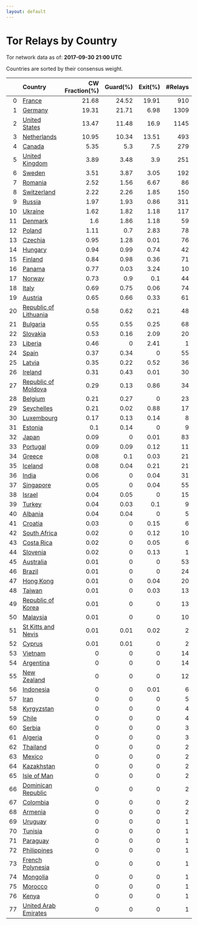 ```yaml
---
layout: default
---
```



# Tor Relays by Country

Tor network data as of: **2017-09-30 21:00 UTC**

Countries are sorted by their consensus weight.

|    | Country                                                                  |   CW Fraction(%) |   Guard(%) |   Exit(%) |   #Relays |
|---:|:-------------------------------------------------------------------------|-----------------:|-----------:|----------:|----------:|
|  0 | [France](https://atlas.torproject.org/#search/country:fr)                |            21.68 |      24.52 |     19.91 |       910 |
|  1 | [Germany](https://atlas.torproject.org/#search/country:de)               |            19.31 |      21.71 |      6.98 |      1309 |
|  2 | [United States](https://atlas.torproject.org/#search/country:us)         |            13.47 |      11.48 |     16.9  |      1145 |
|  3 | [Netherlands](https://atlas.torproject.org/#search/country:nl)           |            10.95 |      10.34 |     13.51 |       493 |
|  4 | [Canada](https://atlas.torproject.org/#search/country:ca)                |             5.35 |       5.3  |      7.5  |       279 |
|  5 | [United Kingdom](https://atlas.torproject.org/#search/country:gb)        |             3.89 |       3.48 |      3.9  |       251 |
|  6 | [Sweden](https://atlas.torproject.org/#search/country:se)                |             3.51 |       3.87 |      3.05 |       192 |
|  7 | [Romania](https://atlas.torproject.org/#search/country:ro)               |             2.52 |       1.56 |      6.67 |        86 |
|  8 | [Switzerland](https://atlas.torproject.org/#search/country:ch)           |             2.22 |       2.26 |      1.85 |       150 |
|  9 | [Russia](https://atlas.torproject.org/#search/country:ru)                |             1.97 |       1.93 |      0.86 |       311 |
| 10 | [Ukraine](https://atlas.torproject.org/#search/country:ua)               |             1.62 |       1.82 |      1.18 |       117 |
| 11 | [Denmark](https://atlas.torproject.org/#search/country:dk)               |             1.6  |       1.86 |      1.18 |        59 |
| 12 | [Poland](https://atlas.torproject.org/#search/country:pl)                |             1.11 |       0.7  |      2.83 |        78 |
| 13 | [Czechia](https://atlas.torproject.org/#search/country:cz)               |             0.95 |       1.28 |      0.01 |        76 |
| 14 | [Hungary](https://atlas.torproject.org/#search/country:hu)               |             0.94 |       0.99 |      0.74 |        42 |
| 15 | [Finland](https://atlas.torproject.org/#search/country:fi)               |             0.84 |       0.98 |      0.36 |        71 |
| 16 | [Panama](https://atlas.torproject.org/#search/country:pa)                |             0.77 |       0.03 |      3.24 |        10 |
| 17 | [Norway](https://atlas.torproject.org/#search/country:no)                |             0.73 |       0.9  |      0.1  |        44 |
| 18 | [Italy](https://atlas.torproject.org/#search/country:it)                 |             0.69 |       0.75 |      0.06 |        74 |
| 19 | [Austria](https://atlas.torproject.org/#search/country:at)               |             0.65 |       0.66 |      0.33 |        61 |
| 20 | [Republic of Lithuania](https://atlas.torproject.org/#search/country:lt) |             0.58 |       0.62 |      0.21 |        48 |
| 21 | [Bulgaria](https://atlas.torproject.org/#search/country:bg)              |             0.55 |       0.55 |      0.25 |        68 |
| 22 | [Slovakia](https://atlas.torproject.org/#search/country:sk)              |             0.53 |       0.16 |      2.09 |        20 |
| 23 | [Liberia](https://atlas.torproject.org/#search/country:lr)               |             0.46 |       0    |      2.41 |         1 |
| 24 | [Spain](https://atlas.torproject.org/#search/country:es)                 |             0.37 |       0.34 |      0    |        55 |
| 25 | [Latvia](https://atlas.torproject.org/#search/country:lv)                |             0.35 |       0.22 |      0.52 |        36 |
| 26 | [Ireland](https://atlas.torproject.org/#search/country:ie)               |             0.31 |       0.43 |      0.01 |        30 |
| 27 | [Republic of Moldova](https://atlas.torproject.org/#search/country:md)   |             0.29 |       0.13 |      0.86 |        34 |
| 28 | [Belgium](https://atlas.torproject.org/#search/country:be)               |             0.21 |       0.27 |      0    |        23 |
| 29 | [Seychelles](https://atlas.torproject.org/#search/country:sc)            |             0.21 |       0.02 |      0.88 |        17 |
| 30 | [Luxembourg](https://atlas.torproject.org/#search/country:lu)            |             0.17 |       0.13 |      0.14 |         8 |
| 31 | [Estonia](https://atlas.torproject.org/#search/country:ee)               |             0.1  |       0.14 |      0    |         9 |
| 32 | [Japan](https://atlas.torproject.org/#search/country:jp)                 |             0.09 |       0    |      0.01 |        83 |
| 33 | [Portugal](https://atlas.torproject.org/#search/country:pt)              |             0.09 |       0.09 |      0.12 |        11 |
| 34 | [Greece](https://atlas.torproject.org/#search/country:gr)                |             0.08 |       0.1  |      0.03 |        21 |
| 35 | [Iceland](https://atlas.torproject.org/#search/country:is)               |             0.08 |       0.04 |      0.21 |        21 |
| 36 | [India](https://atlas.torproject.org/#search/country:in)                 |             0.06 |       0    |      0.04 |        31 |
| 37 | [Singapore](https://atlas.torproject.org/#search/country:sg)             |             0.05 |       0    |      0.04 |        55 |
| 38 | [Israel](https://atlas.torproject.org/#search/country:il)                |             0.04 |       0.05 |      0    |        15 |
| 39 | [Turkey](https://atlas.torproject.org/#search/country:tr)                |             0.04 |       0.03 |      0.1  |         9 |
| 40 | [Albania](https://atlas.torproject.org/#search/country:al)               |             0.04 |       0.04 |      0    |         5 |
| 41 | [Croatia](https://atlas.torproject.org/#search/country:hr)               |             0.03 |       0    |      0.15 |         6 |
| 42 | [South Africa](https://atlas.torproject.org/#search/country:za)          |             0.02 |       0    |      0.12 |        10 |
| 43 | [Costa Rica](https://atlas.torproject.org/#search/country:cr)            |             0.02 |       0    |      0.05 |         6 |
| 44 | [Slovenia](https://atlas.torproject.org/#search/country:si)              |             0.02 |       0    |      0.13 |         1 |
| 45 | [Australia](https://atlas.torproject.org/#search/country:au)             |             0.01 |       0    |      0    |        53 |
| 46 | [Brazil](https://atlas.torproject.org/#search/country:br)                |             0.01 |       0    |      0    |        24 |
| 47 | [Hong Kong](https://atlas.torproject.org/#search/country:hk)             |             0.01 |       0    |      0.04 |        20 |
| 48 | [Taiwan](https://atlas.torproject.org/#search/country:tw)                |             0.01 |       0    |      0.03 |        13 |
| 49 | [Republic of Korea](https://atlas.torproject.org/#search/country:kr)     |             0.01 |       0    |      0    |        13 |
| 50 | [Malaysia](https://atlas.torproject.org/#search/country:my)              |             0.01 |       0    |      0    |        10 |
| 51 | [St Kitts and Nevis](https://atlas.torproject.org/#search/country:kn)    |             0.01 |       0.01 |      0.02 |         2 |
| 52 | [Cyprus](https://atlas.torproject.org/#search/country:cy)                |             0.01 |       0.01 |      0    |         2 |
| 53 | [Vietnam](https://atlas.torproject.org/#search/country:vn)               |             0    |       0    |      0    |        14 |
| 54 | [Argentina](https://atlas.torproject.org/#search/country:ar)             |             0    |       0    |      0    |        14 |
| 55 | [New Zealand](https://atlas.torproject.org/#search/country:nz)           |             0    |       0    |      0    |        12 |
| 56 | [Indonesia](https://atlas.torproject.org/#search/country:id)             |             0    |       0    |      0.01 |         6 |
| 57 | [Iran](https://atlas.torproject.org/#search/country:ir)                  |             0    |       0    |      0    |         5 |
| 58 | [Kyrgyzstan](https://atlas.torproject.org/#search/country:kg)            |             0    |       0    |      0    |         4 |
| 59 | [Chile](https://atlas.torproject.org/#search/country:cl)                 |             0    |       0    |      0    |         4 |
| 60 | [Serbia](https://atlas.torproject.org/#search/country:rs)                |             0    |       0    |      0    |         3 |
| 61 | [Algeria](https://atlas.torproject.org/#search/country:dz)               |             0    |       0    |      0    |         3 |
| 62 | [Thailand](https://atlas.torproject.org/#search/country:th)              |             0    |       0    |      0    |         2 |
| 63 | [Mexico](https://atlas.torproject.org/#search/country:mx)                |             0    |       0    |      0    |         2 |
| 64 | [Kazakhstan](https://atlas.torproject.org/#search/country:kz)            |             0    |       0    |      0    |         2 |
| 65 | [Isle of Man](https://atlas.torproject.org/#search/country:im)           |             0    |       0    |      0    |         2 |
| 66 | [Dominican Republic](https://atlas.torproject.org/#search/country:do)    |             0    |       0    |      0    |         2 |
| 67 | [Colombia](https://atlas.torproject.org/#search/country:co)              |             0    |       0    |      0    |         2 |
| 68 | [Armenia](https://atlas.torproject.org/#search/country:am)               |             0    |       0    |      0    |         2 |
| 69 | [Uruguay](https://atlas.torproject.org/#search/country:uy)               |             0    |       0    |      0    |         1 |
| 70 | [Tunisia](https://atlas.torproject.org/#search/country:tn)               |             0    |       0    |      0    |         1 |
| 71 | [Paraguay](https://atlas.torproject.org/#search/country:py)              |             0    |       0    |      0    |         1 |
| 72 | [Philippines](https://atlas.torproject.org/#search/country:ph)           |             0    |       0    |      0    |         1 |
| 73 | [French Polynesia](https://atlas.torproject.org/#search/country:pf)      |             0    |       0    |      0    |         1 |
| 74 | [Mongolia](https://atlas.torproject.org/#search/country:mn)              |             0    |       0    |      0    |         1 |
| 75 | [Morocco](https://atlas.torproject.org/#search/country:ma)               |             0    |       0    |      0    |         1 |
| 76 | [Kenya](https://atlas.torproject.org/#search/country:ke)                 |             0    |       0    |      0    |         1 |
| 77 | [United Arab Emirates](https://atlas.torproject.org/#search/country:ae)  |             0    |       0    |      0    |         1 |